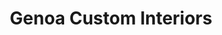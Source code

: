 ---
title: "Genoa Custom Interiors"
url: /genoa/genoa-custom-interiors/
shop: interior decoration
---